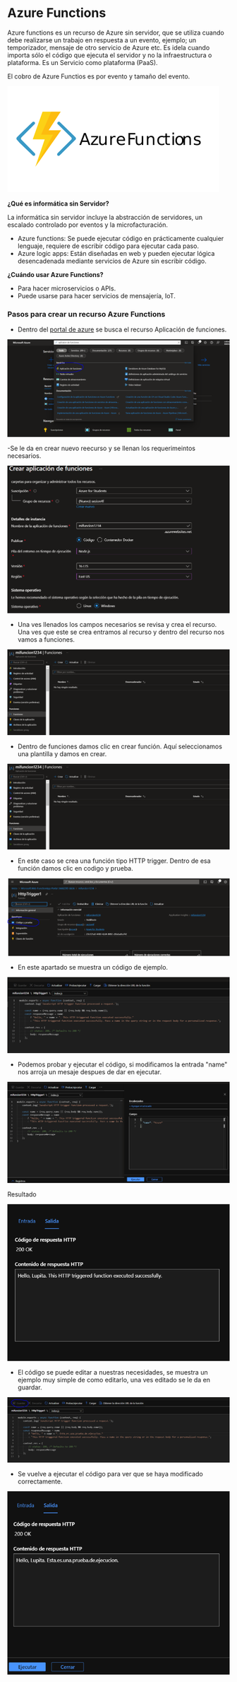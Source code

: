 # Azure Functions

Azure functions es un recurso de Azure sin servidor, que se utiliza cuando debe realizarse un trabajo en respuesta a un evento, ejemplo; un temporizador, mensaje de otro servicio de Azure etc. Es idela cuando importa sólo el código que ejecuta el servidor y no la infraestructura o plataforma. Es un Servicio como plataforma (PaaS).

El cobro de Azure Functios es por evento y tamaño del evento.

![Azure Functions Logo](https://github.com/lupitaBI06/AzureFunctions/blob/main/imagenes/logo.png)

**¿Qué es informática sin Servidor?**

La informática sin servidor incluye la abstracción de servidores, un escalado controlado por eventos y la microfacturación.

- Azure functions: Se puede ejecutar código en prácticamente cualquier lenguaje, requiere de escribir código para ejecutar cada paso.
- Azure logic apps: Están diseñadas en web y pueden ejecutar lógica desencadenada mediante servicios de Azure sin escribir código.

**¿Cuándo usar Azure Functions?**
- Para hacer microservicios o APIs.
- Puede usarse para hacer servicios de mensajería, IoT.

### Pasos para crear un recurso Azure Functions

- Dentro del [portal de azure](www.portal.azure.com) se busca el recurso Aplicación de funciones.

![Buscar Azure Functions](https://github.com/lupitaBI06/AzureFunctions/blob/main/imagenes/buscar_functions.PNG)

-Se le da en crear nuevo reecurso y se llenan los requerimeintos necesarios. 

![requerimientos](https://github.com/lupitaBI06/AzureFunctions/blob/main/imagenes/requerimientos.PNG)

- Una ves llenados los campos necesarios se revisa y crea el recurso. Una ves que este se crea entramos al recurso y dentro del recurso nos vamos a funciones.

![ir a funciones](https://github.com/lupitaBI06/AzureFunctions/blob/main/imagenes/ir_a_funciones.PNG)

- Dentro de funciones damos clic en crear función. Aquí seleccionamos una plantilla y damos en crear.

![funcioness](https://github.com/lupitaBI06/AzureFunctions/blob/main/imagenes/ir_a_funciones.PNG)

- En este caso se crea una función tipo HTTP trigger. Dentro de esa función damos clic en codigo y prueba. 

![boton codigo prueba](https://github.com/lupitaBI06/AzureFunctions/blob/main/imagenes/codigo_prueba.PNG)

- En este apartado se muestra un código de ejemplo.

![codigo](https://github.com/lupitaBI06/AzureFunctions/blob/main/imagenes/codigo.PNG)

- Podemos probar y ejecutar el código, si modificamos la entrada "name" nos arroja un mesaje despues de dar en ejecutar.

![probar y ejecutar](https://github.com/lupitaBI06/AzureFunctions/blob/main/imagenes/probaryejecutar.PNG)

Resultado

![resulatdo](https://github.com/lupitaBI06/AzureFunctions/blob/main/imagenes/ejecucion.PNG)

- El código se puede editar a nuestras necesidades, se muestra un ejemplo muy simple de como editarlo, una ves editado se le da en guardar.

![editar](https://github.com/lupitaBI06/AzureFunctions/blob/main/imagenes/editar.PNG)

- Se vuelve a ejecutar el código para ver que se haya modificado correctamente.

![nueva ejecucion](https://github.com/lupitaBI06/AzureFunctions/blob/main/imagenes/nueva_ejecucion.PNG)